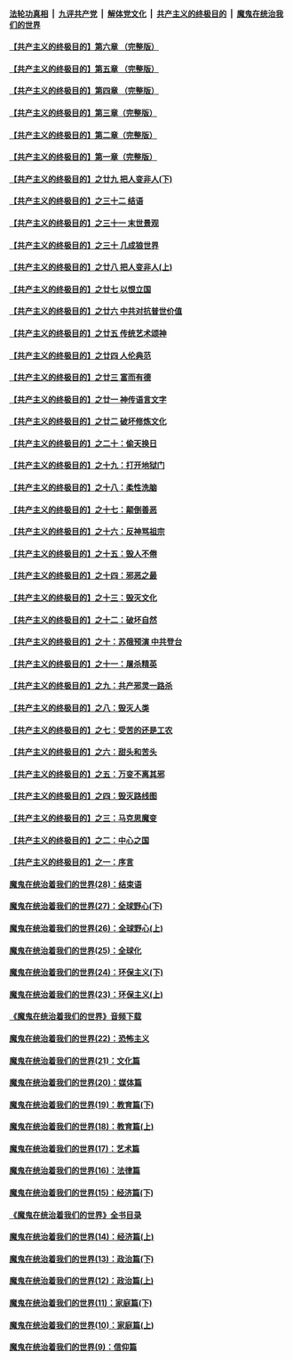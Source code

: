 ####  [法轮功真相](../../../../basic/blob/master/README.md?t=12281401) &nbsp;|&nbsp; [九评共产党](../../../../9ping.md/blob/master/README.md?t=12281401) &nbsp;|&nbsp; [解体党文化](../../../../jtdwh.md/blob/master/README.md?t=12281401)  &nbsp;|&nbsp; [共产主义的终极目的](../../../../gczydzjmd.md/blob/master/README.md?t=12281401) &nbsp;|&nbsp; [魔鬼在统治我们的世界](../../../../mgztzwmdsj.md/blob/master/README.md?t=12281401) 

#### [【共产主义的终极目的】第六章 （完整版）](../pages/nsc422/n11428913.md?t=12281401) 

#### [【共产主义的终极目的】第五章 （完整版）](../pages/nsc422/n11428912.md?t=12281401) 

#### [【共产主义的终极目的】第四章 （完整版）](../pages/nsc422/n11428907.md?t=12281401) 

#### [【共产主义的终极目的】第三章（完整版）](../pages/nsc422/n11428848.md?t=12281401) 

#### [【共产主义的终极目的】第二章（完整版）](../pages/nsc422/n11428831.md?t=12281401) 

#### [【共产主义的终极目的】第一章（完整版）](../pages/nsc422/n11417651.md?t=12281401) 

#### [【共产主义的终极目的】之廿九 把人变非人(下)](../pages/nsc422/n11344140.md?t=12281401) 

#### [【共产主义的终极目的】之三十二 结语](../pages/nsc422/n11360535.md?t=12281401) 

#### [【共产主义的终极目的】之三十一 末世景观](../pages/nsc422/n11351129.md?t=12281401) 

#### [【共产主义的终极目的】之三十 几成狼世界](../pages/nsc422/n11348280.md?t=12281401) 

#### [【共产主义的终极目的】之廿八 把人变非人(上)](../pages/nsc422/n11340492.md?t=12281401) 

#### [【共产主义的终极目的】之廿七 以恨立国](../pages/nsc422/n11336944.md?t=12281401) 

#### [【共产主义的终极目的】之廿六 中共对抗普世价值](../pages/nsc422/n11324785.md?t=12281401) 

#### [【共产主义的终极目的】之廿五 传统艺术颂神](../pages/nsc422/n11296396.md?t=12281401) 

#### [【共产主义的终极目的】之廿四 人伦典范](../pages/nsc422/n11296397.md?t=12281401) 

#### [【共产主义的终极目的】之廿三 富而有德](../pages/nsc422/n11283598.md?t=12281401) 

#### [【共产主义的终极目的】之廿一 神传语言文字](../pages/nsc422/n11263265.md?t=12281401) 

#### [【共产主义的终极目的】之廿二 破坏修炼文化](../pages/nsc422/n11245728.md?t=12281401) 

#### [【共产主义的终极目的】之二十：偷天换日](../pages/nsc422/n11238846.md?t=12281401) 

#### [【共产主义的终极目的】之十九：打开地狱门](../pages/nsc422/n11206376.md?t=12281401) 

#### [【共产主义的终极目的】之十八：柔性洗脑](../pages/nsc422/n11199994.md?t=12281401) 

#### [【共产主义的终极目的】之十七：颠倒善恶](../pages/nsc422/n11179782.md?t=12281401) 

#### [【共产主义的终极目的】之十六：反神骂祖宗](../pages/nsc422/n11166798.md?t=12281401) 

#### [【共产主义的终极目的】之十五：毁人不倦](../pages/nsc422/n11166792.md?t=12281401) 

#### [【共产主义的终极目的】之十四：邪恶之最](../pages/nsc422/n11150249.md?t=12281401) 

#### [【共产主义的终极目的】之十三：毁灭文化](../pages/nsc422/n11135227.md?t=12281401) 

#### [【共产主义的终极目的】之十二：破坏自然](../pages/nsc422/n11135214.md?t=12281401) 

#### [【共产主义的终极目的】之十：苏俄预演 中共登台](../pages/nsc422/n11118424.md?t=12281401) 

#### [【共产主义的终极目的】之十一：屠杀精英](../pages/nsc422/n11118442.md?t=12281401) 

#### [【共产主义的终极目的】之九：共产邪灵一路杀](../pages/nsc422/n11114139.md?t=12281401) 

#### [【共产主义的终极目的】之八：毁灭人类](../pages/nsc422/n11108503.md?t=12281401) 

#### [【共产主义的终极目的】之七：受苦的还是工农](../pages/nsc422/n11101809.md?t=12281401) 

#### [【共产主义的终极目的】之六：甜头和苦头](../pages/nsc422/n11096971.md?t=12281401) 

#### [【共产主义的终极目的】之五：万变不离其邪](../pages/nsc422/n11091285.md?t=12281401) 

#### [【共产主义的终极目的】之四：毁灭路线图](../pages/nsc422/n11086284.md?t=12281401) 

#### [【共产主义的终极目的】之三：马克思魔变](../pages/nsc422/n11061941.md?t=12281401) 

#### [【共产主义的终极目的】之二：中心之国](../pages/nsc422/n11047728.md?t=12281401) 

#### [【共产主义的终极目的】之一：序言](../pages/nsc422/n11086077.md?t=12281401) 

#### [魔鬼在统治着我们的世界(28)：结束语](../pages/nsc422/n10936246.md?t=12281401) 

#### [魔鬼在统治着我们的世界(27)：全球野心(下)](../pages/nsc422/n10928319.md?t=12281401) 

#### [魔鬼在统治着我们的世界(26)：全球野心(上)](../pages/nsc422/n10900318.md?t=12281401) 

#### [魔鬼在统治着我们的世界(25)：全球化](../pages/nsc422/n10788205.md?t=12281401) 

#### [魔鬼在统治着我们的世界(24)：环保主义(下)](../pages/nsc422/n10695307.md?t=12281401) 

#### [魔鬼在统治着我们的世界(23)：环保主义(上)](../pages/nsc422/n10688613.md?t=12281401) 

#### [《魔鬼在统治着我们的世界》音频下载](../pages/nsc422/n10635553.md?t=12281401) 

#### [魔鬼在统治着我们的世界(22)：恐怖主义](../pages/nsc422/n10614727.md?t=12281401) 

#### [魔鬼在统治着我们的世界(21)：文化篇](../pages/nsc422/n10597706.md?t=12281401) 

#### [魔鬼在统治着我们的世界(20)：媒体篇](../pages/nsc422/n10586579.md?t=12281401) 

#### [魔鬼在统治着我们的世界(19)：教育篇(下)](../pages/nsc422/n10564808.md?t=12281401) 

#### [魔鬼在统治着我们的世界(18)：教育篇(上)](../pages/nsc422/n10526970.md?t=12281401) 

#### [魔鬼在统治着我们的世界(17)：艺术篇](../pages/nsc422/n10499093.md?t=12281401) 

#### [魔鬼在统治着我们的世界(16)：法律篇](../pages/nsc422/n10485969.md?t=12281401) 

#### [魔鬼在统治着我们的世界(15)：经济篇(下)](../pages/nsc422/n10469975.md?t=12281401) 

#### [《魔鬼在统治着我们的世界》全书目录](../pages/nsc422/n10464261.md?t=12281401) 

#### [魔鬼在统治着我们的世界(14)：经济篇(上)](../pages/nsc422/n10457370.md?t=12281401) 

#### [魔鬼在统治着我们的世界(13)：政治篇(下)](../pages/nsc422/n10448270.md?t=12281401) 

#### [魔鬼在统治着我们的世界(12)：政治篇(上)](../pages/nsc422/n10444576.md?t=12281401) 

#### [魔鬼在统治着我们的世界(11)：家庭篇(下)](../pages/nsc422/n10440961.md?t=12281401) 

#### [魔鬼在统治着我们的世界(10)：家庭篇(上)](../pages/nsc422/n10435448.md?t=12281401) 

#### [魔鬼在统治着我们的世界(9)：信仰篇](../pages/nsc422/n10432159.md?t=12281401) 

